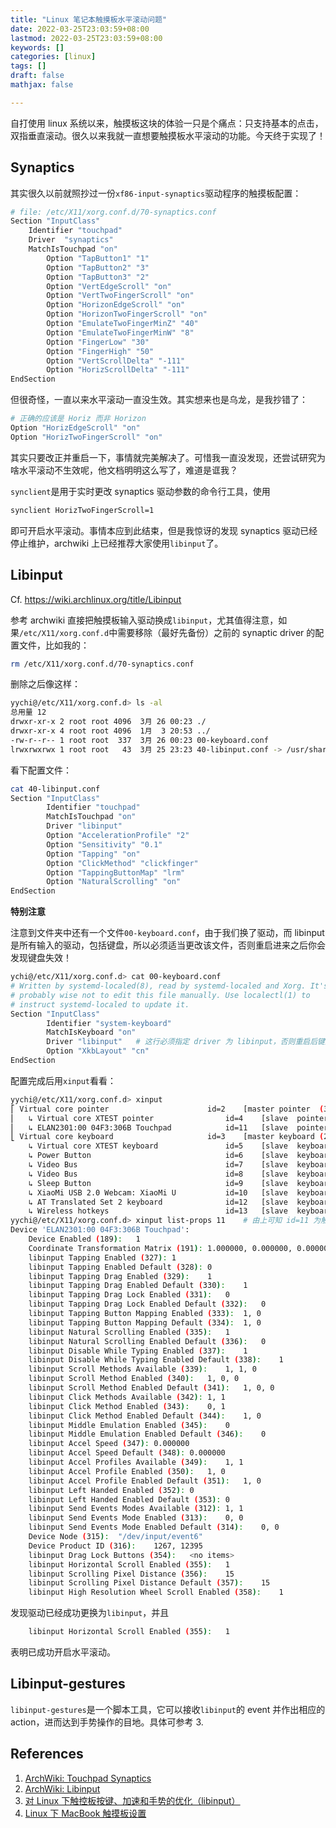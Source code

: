 ```yaml
---
title: "Linux 笔记本触摸板水平滚动问题"
date: 2022-03-25T23:03:59+08:00
lastmod: 2022-03-25T23:03:59+08:00
keywords: []
categories: [linux]
tags: []
draft: false
mathjax: false

---
```


自打使用 linux 系统以来，触摸板这块的体验一只是个痛点：只支持基本的点击，双指垂直滚动。很久以来我就一直想要触摸板水平滚动的功能。今天终于实现了！

## Synaptics

其实很久以前就照抄过一份`xf86-input-synaptics`驱动程序的触摸板配置：
```bash
# file: /etc/X11/xorg.conf.d/70-synaptics.conf
Section "InputClass"
	Identifier "touchpad"
	Driver	"synaptics"
	MatchIsTouchpad "on"
		Option "TapButton1" "1"
		Option "TapButton2" "3"
		Option "TapButton3" "2"
		Option "VertEdgeScroll" "on"
		Option "VertTwoFingerScroll" "on"
		Option "HorizonEdgeScroll" "on"
		Option "HorizonTwoFingerScroll" "on"
		Option "EmulateTwoFingerMinZ" "40"
		Option "EmulateTwoFingerMinW" "8"
		Option "FingerLow" "30"
		Option "FingerHigh" "50"
		Option "VertScrollDelta" "-111"
		Option "HorizScrollDelta" "-111"
EndSection
```
但很奇怪，一直以来水平滚动一直没生效。其实想来也是乌龙，是我抄错了：
```sh
# 正确的应该是 Horiz 而非 Horizon
Option "HorizEdgeScroll" "on"
Option "HorizTwoFingerScroll" "on"
```
其实只要改正并重启一下，事情就完美解决了。可惜我一直没发现，还尝试研究为啥水平滚动不生效呢，他文档明明这么写了，难道是诓我？

`synclient`是用于实时更改 synaptics 驱动参数的命令行工具，使用
```bash
synclient HorizTwoFingerScroll=1
```
即可开启水平滚动。事情本应到此结束，但是我惊讶的发现 synaptics 驱动已经停止维护，archwiki 上已经推荐大家使用`libinput`了。

## Libinput

Cf. https://wiki.archlinux.org/title/Libinput

参考 archwiki 直接把触摸板输入驱动换成`libinput`，尤其值得注意，如果`/etc/X11/xorg.conf.d`中需要移除（最好先备份）之前的 synaptic driver 的配置文件，比如我的：
```bash
rm /etc/X11/xorg.conf.d/70-synaptics.conf
```
删除之后像这样：
```bash
yychi@/etc/X11/xorg.conf.d> ls -al
总用量 12
drwxr-xr-x 2 root root 4096  3月 26 00:23 ./
drwxr-xr-x 4 root root 4096  1月  3 20:53 ../
-rw-r--r-- 1 root root  337  3月 26 00:23 00-keyboard.conf
lrwxrwxrwx 1 root root   43  3月 25 23:23 40-libinput.conf -> /usr/share/X11/xorg.conf.d/40-libinput.conf
```
看下配置文件：
```bash
cat 40-libinput.conf
Section "InputClass"
        Identifier "touchpad"
        MatchIsTouchpad "on"
        Driver "libinput"
        Option "AccelerationProfile" "2"
        Option "Sensitivity" "0.1"
        Option "Tapping" "on"
        Option "ClickMethod" "clickfinger"
        Option "TappingButtonMap" "lrm"
        Option "NaturalScrolling" "on"
EndSection
```

**特别注意**

注意到文件夹中还有一个文件`00-keyboard.conf`，由于我们换了驱动，而 libinput 是所有输入的驱动，包括键盘，所以必须适当更改该文件，否则重启进来之后你会发现键盘失效！
```bash
ychi@/etc/X11/xorg.conf.d> cat 00-keyboard.conf
# Written by systemd-localed(8), read by systemd-localed and Xorg. It's
# probably wise not to edit this file manually. Use localectl(1) to
# instruct systemd-localed to update it.
Section "InputClass"
        Identifier "system-keyboard"
        MatchIsKeyboard "on"
        Driver "libinput"	# 这行必须指定 driver 为 libinput，否则重启后键盘无法输入
        Option "XkbLayout" "cn"
EndSection
```

配置完成后用`xinput`看看：
```bash
yychi@/etc/X11/xorg.conf.d> xinput
⎡ Virtual core pointer                    	id=2	[master pointer  (3)]
⎜   ↳ Virtual core XTEST pointer              	id=4	[slave  pointer  (2)]
⎜   ↳ ELAN2301:00 04F3:306B Touchpad          	id=11	[slave  pointer  (2)]
⎣ Virtual core keyboard                   	id=3	[master keyboard (2)]
    ↳ Virtual core XTEST keyboard             	id=5	[slave  keyboard (3)]
    ↳ Power Button                            	id=6	[slave  keyboard (3)]
    ↳ Video Bus                               	id=7	[slave  keyboard (3)]
    ↳ Video Bus                               	id=8	[slave  keyboard (3)]
    ↳ Sleep Button                            	id=9	[slave  keyboard (3)]
    ↳ XiaoMi USB 2.0 Webcam: XiaoMi U         	id=10	[slave  keyboard (3)]
    ↳ AT Translated Set 2 keyboard            	id=12	[slave  keyboard (3)]
    ↳ Wireless hotkeys                        	id=13	[slave  keyboard (3)]
yychi@/etc/X11/xorg.conf.d> xinput list-props 11	# 由上可知 id=11 为触摸板
Device 'ELAN2301:00 04F3:306B Touchpad':
	Device Enabled (189):	1
	Coordinate Transformation Matrix (191):	1.000000, 0.000000, 0.000000, 0.000000, 1.000000, 0.000000, 0.000000, 0.000000, 1.000000
	libinput Tapping Enabled (327):	1
	libinput Tapping Enabled Default (328):	0
	libinput Tapping Drag Enabled (329):	1
	libinput Tapping Drag Enabled Default (330):	1
	libinput Tapping Drag Lock Enabled (331):	0
	libinput Tapping Drag Lock Enabled Default (332):	0
	libinput Tapping Button Mapping Enabled (333):	1, 0
	libinput Tapping Button Mapping Default (334):	1, 0
	libinput Natural Scrolling Enabled (335):	1
	libinput Natural Scrolling Enabled Default (336):	0
	libinput Disable While Typing Enabled (337):	1
	libinput Disable While Typing Enabled Default (338):	1
	libinput Scroll Methods Available (339):	1, 1, 0
	libinput Scroll Method Enabled (340):	1, 0, 0
	libinput Scroll Method Enabled Default (341):	1, 0, 0
	libinput Click Methods Available (342):	1, 1
	libinput Click Method Enabled (343):	0, 1
	libinput Click Method Enabled Default (344):	1, 0
	libinput Middle Emulation Enabled (345):	0
	libinput Middle Emulation Enabled Default (346):	0
	libinput Accel Speed (347):	0.000000
	libinput Accel Speed Default (348):	0.000000
	libinput Accel Profiles Available (349):	1, 1
	libinput Accel Profile Enabled (350):	1, 0
	libinput Accel Profile Enabled Default (351):	1, 0
	libinput Left Handed Enabled (352):	0
	libinput Left Handed Enabled Default (353):	0
	libinput Send Events Modes Available (312):	1, 1
	libinput Send Events Mode Enabled (313):	0, 0
	libinput Send Events Mode Enabled Default (314):	0, 0
	Device Node (315):	"/dev/input/event6"
	Device Product ID (316):	1267, 12395
	libinput Drag Lock Buttons (354):	<no items>
	libinput Horizontal Scroll Enabled (355):	1
	libinput Scrolling Pixel Distance (356):	15
	libinput Scrolling Pixel Distance Default (357):	15
	libinput High Resolution Wheel Scroll Enabled (358):	1
```
发现驱动已经成功更换为`libinput`，并且
```sh
	libinput Horizontal Scroll Enabled (355):	1
```
表明已成功开启水平滚动。

## Libinput-gestures

`libinput-gestures`是一个脚本工具，它可以接收`libinput`的 event 并作出相应的 action，进而达到手势操作的目地。具体可参考 3.


## References

1. [ArchWiki: Touchpad Synaptics][1]
2. [ArchWiki: Libinput][2]
3. [对 Linux 下触控板按键、加速和手势的优化（libinput）][3]
4. [Linux 下 MacBook 触摸板设置][4]


[1]: https://wiki.archlinux.org/title/Touchpad_Synaptics
[2]: https://wiki.archlinux.org/title/Libinput
[3]: https://www.eaimty.com/2020/09/optimize-touchpad-on-linux-with-libinput-driver.html
[4]: https://harttle.land/2019/05/01/linux-macbook-trackpad-settings.html
